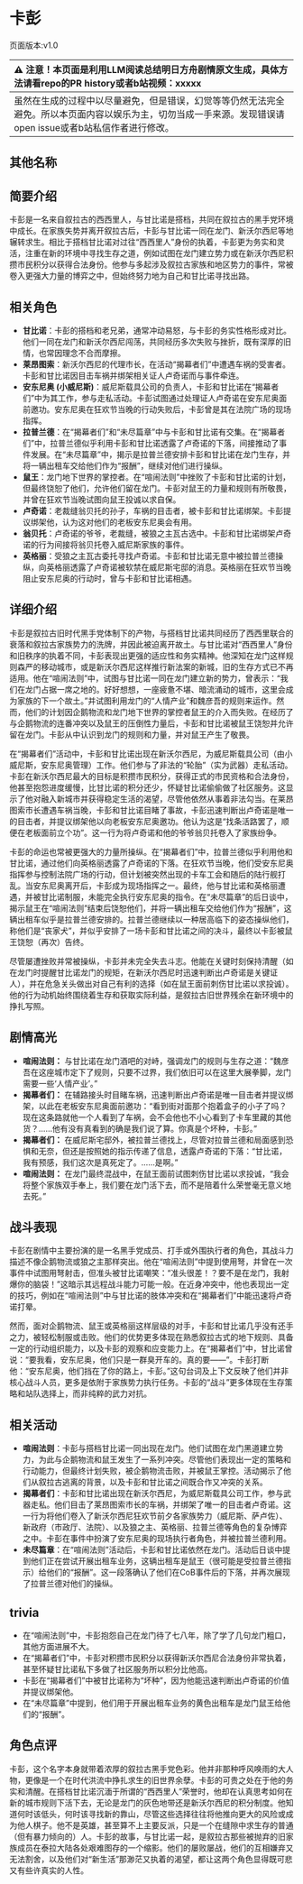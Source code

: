 # 卡彭
页面版本:v1.0
 

| :warning: 注意！本页面是利用LLM阅读总结明日方舟剧情原文生成，具体方法请看repo的PR history或者b站视频：xxxxx           |
|:----------------------------|
| 虽然在生成的过程中以尽量避免，但是错误，幻觉等等仍然无法完全避免。所以本页面内容以娱乐为主，切勿当成一手来源。发现错误请open issue或者b站私信作者进行修改。|



## 其他名称

## 简要介绍
卡彭是一名来自叙拉古的西西里人，与甘比诺是搭档，共同在叙拉古的黑手党环境中成长。在家族失势并离开叙拉古后，卡彭与甘比诺一同在龙门、新沃尔西尼等地辗转求生。相比于搭档甘比诺对过往“西西里人”身份的执着，卡彭更为务实和灵活，注重在新的环境中寻找生存之道，例如试图在龙门建立势力或在新沃尔西尼积攒市民积分以获得合法身份。他参与多起涉及叙拉古家族和地区势力的事件，常被卷入更强大力量的博弈之中，但始终努力地为自己和甘比诺寻找出路。
## 相关角色
-   **甘比诺**：卡彭的搭档和老兄弟，通常冲动易怒，与卡彭的务实性格形成对比。他们一同在龙门和新沃尔西尼闯荡，共同经历多次失败与挫折，既有深厚的旧情，也常因理念不合而摩擦。
-   **莱昂图索**：新沃尔西尼的代理市长，在活动“揭幕者们”中遭遇车祸的受害者。卡彭和甘比诺因目击车祸并绑架相关证人卢奇诺而与事件牵连。
-   **安东尼奥 (小威尼斯)**：威尼斯载具公司的负责人，卡彭和甘比诺在“揭幕者们”中为其工作，参与走私活动。卡彭试图通过处理证人卢奇诺在安东尼奥面前邀功。安东尼奥在狂欢节当晚的行动失败后，卡彭曾是其在法院广场的现场指挥。
-   **拉普兰德**：在“揭幕者们”和“未尽篇章”中与卡彭和甘比诺有交集。在“揭幕者们”中，拉普兰德似乎利用卡彭和甘比诺透露了卢奇诺的下落，间接推动了事件发展。在“未尽篇章”中，揭示是拉普兰德安排卡彭和甘比诺在龙门生存，并将一辆出租车交给他们作为“报酬”，继续对他们进行操纵。
-   **鼠王**：龙门地下世界的掌控者。在“喧闹法则”中挫败了卡彭和甘比诺的计划，但最终饶恕了他们，允许他们留在龙门。卡彭对鼠王的力量和规则有所敬畏，并曾在狂欢节当晚试图向鼠王投诚以求自保。
-   **卢奇诺**：老裁缝翁贝托的孙子，车祸的目击者，被卡彭和甘比诺绑架。卡彭提议绑架他，认为这对他们的老板安东尼奥会有用。
-   **翁贝托**：卢奇诺的爷爷，老裁缝，被狼之主瓦古选中。卡彭和甘比诺绑架卢奇诺的行为间接将翁贝托卷入威尼斯家族的事件。
-   **英格丽**：受狼之主瓦古委托寻找卢奇诺。卡彭和甘比诺无意中被拉普兰德操纵，向英格丽透露了卢奇诺被软禁在威尼斯宅邸的消息。英格丽在狂欢节当晚阻止安东尼奥的行动时，曾与卡彭和甘比诺相遇。
## 详细介绍
卡彭是叙拉古旧时代黑手党体制下的产物，与搭档甘比诺共同经历了西西里联合的衰落和叙拉古家族势力的洗牌，并因此被迫离开故土。与甘比诺对“西西里人”身份和旧秩序的执着不同，卡彭表现出更强的适应性和务实精神。他深知在龙门这样规则森严的移动城市，或是新沃尔西尼这样推行新法案的新城，旧的生存方式已不再适用。他在“喧闹法则”中，试图与甘比诺一同在龙门建立新的势力，曾表示：“我们在龙门占据一席之地的。好好想想，一座疲惫不堪、暗流涌动的城市，这里会成为家族的下一个故土。”并试图利用龙门的“人情产业”和魏彦吾的规则来运作。然而，他们的计划因企鹅物流和龙门地下世界的掌控者鼠王的介入而失败。在经历了与企鹅物流的连番冲突以及鼠王的压倒性力量后，卡彭和甘比诺被鼠王饶恕并允许留在龙门。卡彭从中认识到龙门的规则和力量，并对鼠王产生了敬畏。

在“揭幕者们”活动中，卡彭和甘比诺出现在新沃尔西尼，为威尼斯载具公司（由小威尼斯，安东尼奥管理）工作。他们参与了非法的“轮胎”（实为武器）走私活动。卡彭在新沃尔西尼最大的目标是积攒市民积分，获得正式的市民资格和合法身份，他甚至抱怨进度缓慢，比甘比诺的积分还少，怀疑甘比诺偷偷做了社区服务。这显示了他对融入新城市并获得稳定生活的渴望，尽管他依然从事着非法勾当。在莱昂图索市长遭遇车祸当晚，卡彭和甘比诺目睹了事故，卡彭迅速判断出卢奇诺是唯一的目击者，并提议绑架他以向老板安东尼奥邀功。他认为这是“找条活路罢了，顺便在老板面前立个功”。这一行为将卢奇诺和他的爷爷翁贝托卷入了家族纷争。

卡彭的命运也常被更强大的力量所操纵。在“揭幕者们”中，拉普兰德似乎利用他和甘比诺，通过他们向英格丽透露了卢奇诺的下落。在狂欢节当晚，他们受安东尼奥指挥参与控制法院广场的行动，但计划被突然出现的卡车工会和随后的陆行舰打乱。当安东尼奥离开后，卡彭成为现场指挥之一。最终，他与甘比诺和英格丽遭遇，并被甘比诺制服，未能完全执行安东尼奥的指令。在“未尽篇章”的后日谈中，揭示鼠王在“喧闹法则”结束后饶恕他们，并将一辆出租车交给他们作为“报酬”，这辆出租车似乎是拉普兰德安排的。拉普兰德继续以一种居高临下的姿态操纵他们，称他们是“丧家犬”，并似乎安排了一场卡彭和甘比诺之间的决斗，最终以卡彭被鼠王饶恕（再次）告终。

尽管屡遭挫败并常被操纵，卡彭并未完全失去斗志。他能在关键时刻保持清醒（如在龙门时提醒甘比诺龙门的规矩，在新沃尔西尼时迅速判断出卢奇诺是关键证人），并在危急关头做出对自己有利的选择（如在鼠王面前刺伤甘比诺以求投诚）。他的行为动机始终围绕着生存和获取实际利益，是叙拉古旧世界残余在新环境中的挣扎写照。
## 剧情高光
*   **喧闹法则：** 与甘比诺在龙门酒吧的对峙，强调龙门的规则与生存之道：“魏彦吾在这座城市定下了规则，只要不过界，我们依旧可以在这里大展拳脚，龙门需要一些‘人情产业’。”
*   **揭幕者们：** 在辅路接头时目睹车祸，迅速判断出卢奇诺是唯一目击者并提议绑架，以此在老板安东尼奥面前邀功：“看到街对面那个抱着盒子的小子了吗？现在这条路就他一个人看到了车祸，会不会他也不小心看到了卡车里藏的其他货？……他有没有真看到的确是我们说了算。你真是个坏种，卡彭。”
*   **揭幕者们：** 在威尼斯宅邸外，被拉普兰德找上，尽管对拉普兰德和局面感到恐惧和无奈，但还是按照她的指示传递了信息，透露卢奇诺的下落：“甘比诺，我有预感，我们这次是真死定了。……是啊。”
*   **喧闹法则：** 在龙门最终混战中，在鼠王面前试图刺伤甘比诺以求投诚，“我会将整个家族双手奉上，我们要在龙门活下去，而不是陪着什么荣誉毫无意义地去死。”
## 战斗表现
卡彭在剧情中主要扮演的是一名黑手党成员、打手或外围执行者的角色，其战斗力描述不像企鹅物流或狼之主那样突出。他在“喧闹法则”中提到使用弩，并曾在一次事件中试图用弩射击，但准头被甘比诺嘲笑：“准头很差！？要不是在龙门，我射爆你的脑袋！”这暗示其远程战斗能力可能一般。在近身冲突中，他也表现出一定的技巧，例如在“喧闹法则”中与甘比诺的肢体冲突和在“揭幕者们”中能迅速将卢奇诺打晕。

然而，面对企鹅物流、鼠王或英格丽这样层级的对手，卡彭和甘比诺几乎没有还手之力，被轻松制服或击败。他们的优势更多体现在熟悉叙拉古式的地下规则、具备一定的行动组织能力，以及卡彭的观察和应变能力上。在“揭幕者们”中，甘比诺曾说：“要我看，安东尼奥，他们只是一群臭开车的。真的要——”。卡彭打断他：“安东尼奥，他们挡在了你的路上，卡彭。”这句台词及上下文反映了他们并非核心战斗人员，更多是依附于家族势力执行任务。卡彭的“战斗”更多体现在生存策略和站队选择上，而非纯粹的武力对抗。
## 相关活动
-   **喧闹法则**：卡彭与搭档甘比诺一同出现在龙门。他们试图在龙门黑道建立势力，为此与企鹅物流和鼠王发生了一系列冲突。尽管他们表现出一定的策略和行动能力，但最终计划失败，被企鹅物流击败，并被鼠王掌控。活动揭示了他们从叙拉古逃离的背景，以及卡彭和甘比诺之间既合作又冲突的关系。
-   **揭幕者们**：卡彭和甘比诺出现在新沃尔西尼，为威尼斯载具公司工作，参与武器走私。他们目击了莱昂图索市长的车祸，并绑架了唯一的目击者卢奇诺。这一行为将他们卷入了新沃尔西尼狂欢节前夕各家族势力（威尼斯、萨卢佐）、新政府（市政厅、法院）、以及狼之主、英格丽、拉普兰德等角色的复杂博弈之中。卡彭在事件中扮演了安东尼奥的现场执行者角色，并被拉普兰德利用。
-   **未尽篇章**：在“喧闹法则”活动后，卡彭和甘比诺依然在龙门。活动后日谈中提到他们正在尝试开展出租车业务，这辆出租车是鼠王（很可能是受拉普兰德指示）给他们的“报酬”。这一段落确认了他们在CoB事件后的下落，并再次展现了拉普兰德对他们的操纵。
## trivia
*   在“喧闹法则”中，卡彭抱怨自己在龙门待了七八年，除了学了几句龙门粗口，其他方面进展不大。
*   在“揭幕者们”中，卡彭对积攒市民积分以获得新沃尔西尼合法身份非常执着，甚至怀疑甘比诺私下多做了社区服务所以积分比他高。
*   卡彭在“揭幕者们”中被甘比诺称为“坏种”，因为他能迅速判断出卢奇诺的价值并提议绑架他。
*   在“未尽篇章”中提到，他们用于开展出租车业务的黄色出租车是龙门鼠王给他们的“报酬”。
## 角色点评
卡彭，这个名字本身就带着浓厚的叙拉古黑手党色彩。他并非那种呼风唤雨的大人物，更像是一个在时代洪流中挣扎求生的旧世界余孽。卡彭的可贵之处在于他的务实和清醒。在搭档甘比诺沉湎于所谓的“西西里人”荣誉时，他却在认真思考如何在新的城市规则下活下去，无论是龙门的灰色地带还是新沃尔西尼的积分制度。他知道何时该低头，何时该寻找新的靠山，尽管这些选择往往将他推向更大的风险或成为他人棋子。他不是英雄，甚至算不上主要反派，只是一个在缝隙中求生存的普通（但有暴力倾向的）人。卡彭的故事，与甘比诺一起，是叙拉古那些被抛弃的旧家族成员在泰拉大陆各处艰难图存的一个缩影。他们的屡败屡战，他们的互相嫌弃又无法割舍，以及他们对“新生活”那渺茫又执着的渴望，都让这两个角色显得既可悲又有些许真实的人性。